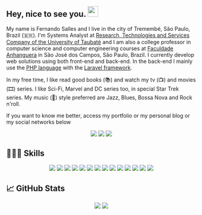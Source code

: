 <h2> Hey, nice to see you. <img src="https://github.com/fsclaro/fsclaro/blob/master/wave.gif" width="28px"></h2>

My name is Fernando Salles and I live in the city of Tremembé, São Paulo, Brazil (🇧🇷). I'm Systems Analyst at [Research, Technologies and Services Company of the University of Taubaté](https://www.epts.com.br) and I am also a college professor in computer science and computer engineering courses at [Faculdade Anhanguera](https://www.anhanguera.com) in São José dos Campos, São Paulo, Brazil. I currently develop web solutions using both front-end and back-end. In the back-end I mainly use the [PHP language](https://www.php.net) with the [Laravel framework](https://www.laravel.com). 

In my free time, I like read good books (📚) and watch my tv (📺) and movies (🎞️) series. I like Sci-Fi, Marvel and DC series too, in special Star Trek series. My music (🎵) style preferred are Jazz, Blues, Bossa Nova and Rock n'roll.

If you want to know me better, access my portfolio or my personal blog or my social networks below

<p align="center">
<img src="https://img.shields.io/badge/Blog-Studio-blue">
<img src="https://img.shields.io/badge/Portfolio-My%20Digital%20Home-green">
<img src="https://img.shields.io/badge/-Twitter-1ca0f1?style=flat-square&labelColor=1ca0f1&logo=twitter&logoColor=white&link=https://twitter.com/fsclaro">
<img"center" src="https://img.shields.io/badge/-LinkedIn-blue?style=flat-square&logo=Linkedin&logoColor=white&link=https://www.linkedin.com/in/nandosalles">
</a>


## 🧑🏻‍💻 Skills
<p align="center">
<img src="https://img.shields.io/badge/javascript%20-%23323330.svg?&style=flat&logo=javascript&logoColor=%23F7DF1E"/> 
<img src="https://img.shields.io/badge/html5%20-%23E34F26.svg?&style=flat&logo=html5&logoColor=white"/> 
<img src="https://img.shields.io/badge/css3%20-%231572B6.svg?&style=flat&logo=css3&logoColor=white"/> 
<img src="https://img.shields.io/badge/php-%23777BB4.svg?&style=flat&logo=php&logoColor=white"/> 
<img src="https://img.shields.io/badge/markdown-%23000000.svg?&style=flat&logo=markdown&logoColor=white"/> 
<img src="https://img.shields.io/badge/shell_script%20-%23121011.svg?&style=flat&logo=gnu-bash&logoColor=white"/> 
<img src="https://img.shields.io/badge/vuejs%20-%2335495e.svg?&style=flat&logo=vue.js&logoColor=%234FC08D"/> 

<img src="https://img.shields.io/badge/bootstrap%20-%23563D7C.svg?&style=flat&logo=bootstrap&logoColor=white"/> 
<img src="https://img.shields.io/badge/laravel%20-%23FF2D20.svg?&style=flat&logo=laravel&logoColor=white"/> 
<img src="https://img.shields.io/badge/jquery%20-%230769AD.svg?&style=flat&logo=jquery&logoColor=white"/> 
<img src="https://img.shields.io/badge/git%20-%23F05033.svg?&style=flat&logo=git&logoColor=white"/> 
<img src="https://img.shields.io/badge/github%20-%23121011.svg?&style=flat&logo=github&logoColor=white"/> 
<img src="https://img.shields.io/badge/apache%20-%23D42029.svg?&style=flat&logo=apache&logoColor=white"/> 
<img src="https://img.shields.io/badge/mysql-%2300f.svg?&style=flat&logo=mysql&logoColor=white"/>
</p>

## :chart_with_upwards_trend: GitHub Stats
<p align="center">
<img src="https://github-readme-stats.vercel.app/api?username=fsclaro&show_icons=true&include_all_commits&count_private=true&theme=radical" />
<img src="https://github-readme-stats.vercel.app/api/top-langs/?username=fsclaro&layout=compact&theme=radical" />
</p>
